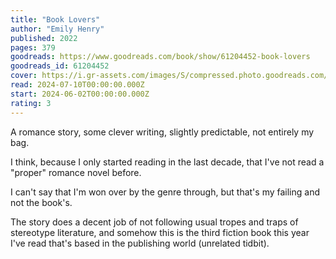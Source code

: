 ```yaml
---
title: "Book Lovers"
author: "Emily Henry"
published: 2022
pages: 379
goodreads: https://www.goodreads.com/book/show/61204452-book-lovers
goodreads_id: 61204452
cover: https://i.gr-assets.com/images/S/compressed.photo.goodreads.com/books/1654048140l/61204452._SX315_.jpg
read: 2024-07-10T00:00:00.000Z
start: 2024-06-02T00:00:00.000Z
rating: 3
---
```


A romance story, some clever writing, slightly predictable, not entirely my bag.

I think, because I only started reading in the last decade, that I've not read a "proper" romance novel before. 

I can't say that I'm won over by the genre through, but that's my failing and not the book's.

The story does a decent job of not following usual tropes and traps of stereotype literature, and somehow this is the third fiction book this year I've read that's based in the publishing world (unrelated tidbit).
